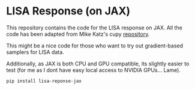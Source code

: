 # LISA Response (on JAX)

This repository contains the code for the LISA response on JAX. 
All the code has been adapted from Mike Katz's cupy [repository](https://github.com/mikekatz04/lisa-on-gpu).

This might be a nice code for those who want to try out gradient-based samplers for LISA data.

Additionally, as JAX is both CPU and GPU compatible, its slightly easier to test (for me as I dont have easy local access to NVIDIA GPUs... Lame).


```bash
pip install lisa-reponse-jax
```
